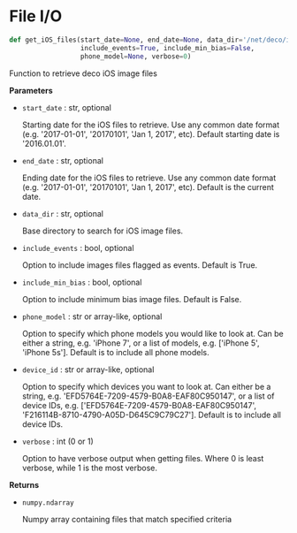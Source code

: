 # File I/O

```python
def get_iOS_files(start_date=None, end_date=None, data_dir='/net/deco/iOSdata',
                  include_events=True, include_min_bias=False,
                  phone_model=None, verbose=0)
```

Function to retrieve deco iOS image files

**Parameters**

* `start_date` : str, optional

    Starting date for the iOS files to retrieve. Use any common
    date format (e.g. '2017-01-01', '20170101', 'Jan 1, 2017', etc).
    Default starting date is '2016.01.01'.

* `end_date` : str, optional

    Ending date for the iOS files to retrieve. Use any common
    date format (e.g. '2017-01-01', '20170101', 'Jan 1, 2017', etc).
    Default is the current date.

* `data_dir` : str, optional

    Base directory to search for iOS image files.

* `include_events` : bool, optional

    Option to include images files flagged as events. Default is True.

* `include_min_bias` : bool, optional

    Option to include minimum bias image files. Default is False.

* `phone_model` : str or array-like, optional

    Option to specify which phone models you would like to look at.
    Can be either a string, e.g. 'iPhone 7', or a list of models,
    e.g. ['iPhone 5', 'iPhone 5s']. Default is to include all
    phone models.

* `device_id` : str or array-like, optional

    Option to specify which devices you want to look at. Can
    either be a string, e.g. 'EFD5764E-7209-4579-B0A8-EAF80C950147', or
    a list of device IDs, e.g. ['EFD5764E-7209-4579-B0A8-EAF80C950147',
    'F216114B-8710-4790-A05D-D645C9C79C27']. Default is to include all
    device IDs.

* `verbose` : int (0 or 1)

    Option to have verbose output when getting files. Where 0 is
    least verbose, while 1 is the most verbose.

**Returns**

* `numpy.ndarray`

    Numpy array containing files that match specified criteria
